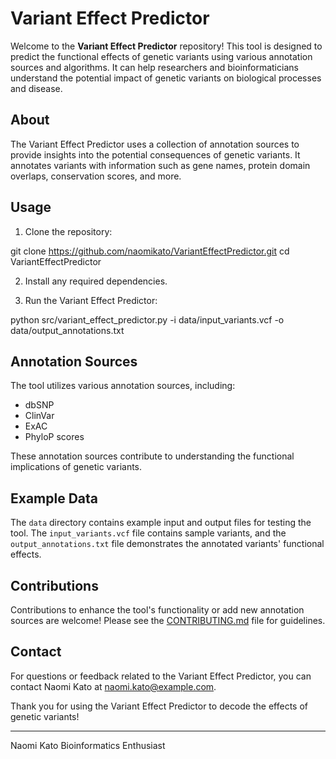 # Variant Effect Predictor

Welcome to the **Variant Effect Predictor** repository! This tool is designed to predict the functional effects of genetic variants using various annotation sources and algorithms. It can help researchers and bioinformaticians understand the potential impact of genetic variants on biological processes and disease.

## About

The Variant Effect Predictor uses a collection of annotation sources to provide insights into the potential consequences of genetic variants. It annotates variants with information such as gene names, protein domain overlaps, conservation scores, and more.

## Usage

1. Clone the repository:
   
git clone https://github.com/naomikato/VariantEffectPredictor.git
cd VariantEffectPredictor


2. Install any required dependencies.

3. Run the Variant Effect Predictor:

python src/variant_effect_predictor.py -i data/input_variants.vcf -o data/output_annotations.txt


## Annotation Sources

The tool utilizes various annotation sources, including:

- dbSNP
- ClinVar
- ExAC
- PhyloP scores

These annotation sources contribute to understanding the functional implications of genetic variants.

## Example Data

The `data` directory contains example input and output files for testing the tool. The `input_variants.vcf` file contains sample variants, and the `output_annotations.txt` file demonstrates the annotated variants' functional effects.

## Contributions

Contributions to enhance the tool's functionality or add new annotation sources are welcome! Please see the [CONTRIBUTING.md](CONTRIBUTING.md) file for guidelines.

## Contact

For questions or feedback related to the Variant Effect Predictor, you can contact Naomi Kato at [naomi.kato@example.com](mailto:naomi.kato@example.com).

Thank you for using the Variant Effect Predictor to decode the effects of genetic variants!

---
Naomi Kato
Bioinformatics Enthusiast
